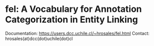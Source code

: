 # fel: A Vocabulary for Annotation Categorization in Entity Linking

Documentation: https://users.dcc.uchile.cl/~hrosales/fel.html
Contact: hrosales(at)dcc(dot)uchile(dot)cl
